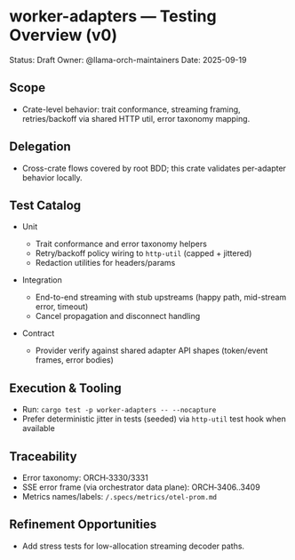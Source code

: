 # worker-adapters — Testing Overview (v0)

Status: Draft
Owner: @llama-orch-maintainers
Date: 2025-09-19

## Scope

- Crate-level behavior: trait conformance, streaming framing, retries/backoff via shared HTTP util, error taxonomy mapping.

## Delegation

- Cross-crate flows covered by root BDD; this crate validates per-adapter behavior locally.

## Test Catalog

- Unit
  - Trait conformance and error taxonomy helpers
  - Retry/backoff policy wiring to `http-util` (capped + jittered)
  - Redaction utilities for headers/params

- Integration
  - End-to-end streaming with stub upstreams (happy path, mid-stream error, timeout)
  - Cancel propagation and disconnect handling

- Contract
  - Provider verify against shared adapter API shapes (token/event frames, error bodies)

## Execution & Tooling

- Run: `cargo test -p worker-adapters -- --nocapture`
- Prefer deterministic jitter in tests (seeded) via `http-util` test hook when available

## Traceability

- Error taxonomy: ORCH‑3330/3331
- SSE error frame (via orchestrator data plane): ORCH‑3406..3409
- Metrics names/labels: `/.specs/metrics/otel-prom.md`

## Refinement Opportunities

- Add stress tests for low-allocation streaming decoder paths.

